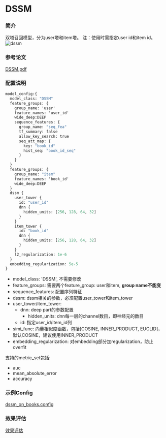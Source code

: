# DSSM

### 简介

双塔召回模型，分为user塔和item塔。
注：使用时需指定user id和item id。
![dssm](../../docs/images/models/dssm.png)

### 参考论文

[DSSM.pdf](https://www.microsoft.com/en-us/research/wp-content/uploads/2016/02/cikm2013_DSSM_fullversion.pdf)

### 配置说明

```protobuf
model_config:{
  model_class: "DSSM"
  feature_groups: {
    group_name: 'user'
    feature_names: 'user_id'
    wide_deep:DEEP
    sequence_features: {
      group_name: "seq_fea"
      tf_summary: false
      allow_key_search: true
      seq_att_map: {
        key: "book_id"
        hist_seq: "book_id_seq"
      }
    }
  }
  feature_groups: {
    group_name: "item"
    feature_names: 'book_id'
    wide_deep:DEEP
  }
  dssm {
    user_tower {
      id: "user_id"
      dnn {
        hidden_units: [256, 128, 64, 32]
      }
    }
    item_tower {
      id: "book_id"
      dnn {
        hidden_units: [256, 128, 64, 32]
      }
    }
    l2_regularization: 1e-6
  }
  embedding_regularization: 5e-5
}
```

- model_class: 'DSSM', 不需要修改
- feature_groups: 需要两个feature_group: user和item, **group name不能变**
- sequence_features: 配置序列特征
- dssm: dssm相关的参数，必须配置user_tower和item_tower
- user_tower/item_tower:
  - dnn: deep part的参数配置
    - hidden_units: dnn每一层的channel数目，即神经元的数目
  - id: 指定user_id/item_id列
- simi_func: 向量相似度函数，包括\[COSINE, INNER_PRODUCT, EUCLID\]，默认COSINE，建议使用INNER_PRODUCT
- embedding_regularization: 对embedding部分加regularization，防止overfit

支持的metric_set包括:

- auc
- mean_absolute_error
- accuracy

### 示例Config

[dssm_on_books.config](../configs/dssm_on_books.config)

### 效果评估

[效果评估](https://easyrec.oss-cn-beijing.aliyuncs.com/docs/recall_eval.pdf)
